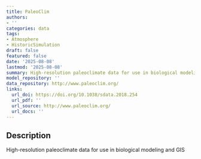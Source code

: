 ```yaml
---
title: PaleoClim
authors:
- ''
categories: data
tags:
- Atmosphere
- HistoricSimulation
draft: false
featured: false
date: '2025-08-08'
lastmod: '2025-08-08'
summary: High-resolution paleoclimate data for use in biological modeling and GIS
model_repository: ''
data_repository: http://www.paleoclim.org/
links:
  url_doi: https://doi.org/10.1038/sdata.2018.254
  url_pdf: ''
  url_source: http://www.paleoclim.org/
  url_docs: ''
---
```


## Description

High-resolution paleoclimate data for use in biological modeling and GIS

